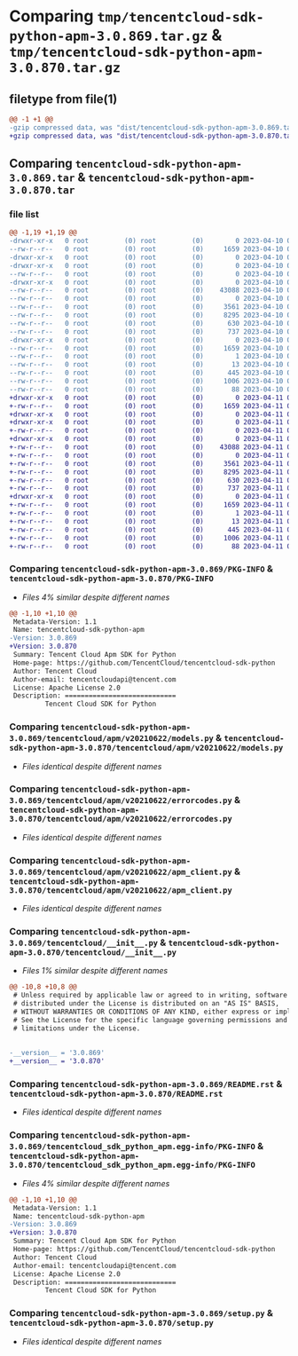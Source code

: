 # Comparing `tmp/tencentcloud-sdk-python-apm-3.0.869.tar.gz` & `tmp/tencentcloud-sdk-python-apm-3.0.870.tar.gz`

## filetype from file(1)

```diff
@@ -1 +1 @@
-gzip compressed data, was "dist/tencentcloud-sdk-python-apm-3.0.869.tar", last modified: Mon Apr 10 02:54:29 2023, max compression
+gzip compressed data, was "dist/tencentcloud-sdk-python-apm-3.0.870.tar", last modified: Tue Apr 11 03:19:50 2023, max compression
```

## Comparing `tencentcloud-sdk-python-apm-3.0.869.tar` & `tencentcloud-sdk-python-apm-3.0.870.tar`

### file list

```diff
@@ -1,19 +1,19 @@
-drwxr-xr-x   0 root         (0) root         (0)        0 2023-04-10 02:54:29.000000 tencentcloud-sdk-python-apm-3.0.869/
--rw-r--r--   0 root         (0) root         (0)     1659 2023-04-10 02:54:29.000000 tencentcloud-sdk-python-apm-3.0.869/PKG-INFO
-drwxr-xr-x   0 root         (0) root         (0)        0 2023-04-10 02:54:29.000000 tencentcloud-sdk-python-apm-3.0.869/tencentcloud/
-drwxr-xr-x   0 root         (0) root         (0)        0 2023-04-10 02:54:29.000000 tencentcloud-sdk-python-apm-3.0.869/tencentcloud/apm/
--rw-r--r--   0 root         (0) root         (0)        0 2023-04-10 02:54:28.000000 tencentcloud-sdk-python-apm-3.0.869/tencentcloud/apm/__init__.py
-drwxr-xr-x   0 root         (0) root         (0)        0 2023-04-10 02:54:29.000000 tencentcloud-sdk-python-apm-3.0.869/tencentcloud/apm/v20210622/
--rw-r--r--   0 root         (0) root         (0)    43088 2023-04-10 02:54:28.000000 tencentcloud-sdk-python-apm-3.0.869/tencentcloud/apm/v20210622/models.py
--rw-r--r--   0 root         (0) root         (0)        0 2023-04-10 02:54:28.000000 tencentcloud-sdk-python-apm-3.0.869/tencentcloud/apm/v20210622/__init__.py
--rw-r--r--   0 root         (0) root         (0)     3561 2023-04-10 02:54:28.000000 tencentcloud-sdk-python-apm-3.0.869/tencentcloud/apm/v20210622/errorcodes.py
--rw-r--r--   0 root         (0) root         (0)     8295 2023-04-10 02:54:28.000000 tencentcloud-sdk-python-apm-3.0.869/tencentcloud/apm/v20210622/apm_client.py
--rw-r--r--   0 root         (0) root         (0)      630 2023-04-10 02:54:28.000000 tencentcloud-sdk-python-apm-3.0.869/tencentcloud/__init__.py
--rw-r--r--   0 root         (0) root         (0)      737 2023-04-10 02:54:28.000000 tencentcloud-sdk-python-apm-3.0.869/README.rst
-drwxr-xr-x   0 root         (0) root         (0)        0 2023-04-10 02:54:29.000000 tencentcloud-sdk-python-apm-3.0.869/tencentcloud_sdk_python_apm.egg-info/
--rw-r--r--   0 root         (0) root         (0)     1659 2023-04-10 02:54:29.000000 tencentcloud-sdk-python-apm-3.0.869/tencentcloud_sdk_python_apm.egg-info/PKG-INFO
--rw-r--r--   0 root         (0) root         (0)        1 2023-04-10 02:54:29.000000 tencentcloud-sdk-python-apm-3.0.869/tencentcloud_sdk_python_apm.egg-info/dependency_links.txt
--rw-r--r--   0 root         (0) root         (0)       13 2023-04-10 02:54:29.000000 tencentcloud-sdk-python-apm-3.0.869/tencentcloud_sdk_python_apm.egg-info/top_level.txt
--rw-r--r--   0 root         (0) root         (0)      445 2023-04-10 02:54:29.000000 tencentcloud-sdk-python-apm-3.0.869/tencentcloud_sdk_python_apm.egg-info/SOURCES.txt
--rw-r--r--   0 root         (0) root         (0)     1006 2023-04-10 02:54:28.000000 tencentcloud-sdk-python-apm-3.0.869/setup.py
--rw-r--r--   0 root         (0) root         (0)       88 2023-04-10 02:54:29.000000 tencentcloud-sdk-python-apm-3.0.869/setup.cfg
+drwxr-xr-x   0 root         (0) root         (0)        0 2023-04-11 03:19:50.000000 tencentcloud-sdk-python-apm-3.0.870/
+-rw-r--r--   0 root         (0) root         (0)     1659 2023-04-11 03:19:50.000000 tencentcloud-sdk-python-apm-3.0.870/PKG-INFO
+drwxr-xr-x   0 root         (0) root         (0)        0 2023-04-11 03:19:50.000000 tencentcloud-sdk-python-apm-3.0.870/tencentcloud/
+drwxr-xr-x   0 root         (0) root         (0)        0 2023-04-11 03:19:50.000000 tencentcloud-sdk-python-apm-3.0.870/tencentcloud/apm/
+-rw-r--r--   0 root         (0) root         (0)        0 2023-04-11 03:19:50.000000 tencentcloud-sdk-python-apm-3.0.870/tencentcloud/apm/__init__.py
+drwxr-xr-x   0 root         (0) root         (0)        0 2023-04-11 03:19:50.000000 tencentcloud-sdk-python-apm-3.0.870/tencentcloud/apm/v20210622/
+-rw-r--r--   0 root         (0) root         (0)    43088 2023-04-11 03:19:50.000000 tencentcloud-sdk-python-apm-3.0.870/tencentcloud/apm/v20210622/models.py
+-rw-r--r--   0 root         (0) root         (0)        0 2023-04-11 03:19:50.000000 tencentcloud-sdk-python-apm-3.0.870/tencentcloud/apm/v20210622/__init__.py
+-rw-r--r--   0 root         (0) root         (0)     3561 2023-04-11 03:19:50.000000 tencentcloud-sdk-python-apm-3.0.870/tencentcloud/apm/v20210622/errorcodes.py
+-rw-r--r--   0 root         (0) root         (0)     8295 2023-04-11 03:19:50.000000 tencentcloud-sdk-python-apm-3.0.870/tencentcloud/apm/v20210622/apm_client.py
+-rw-r--r--   0 root         (0) root         (0)      630 2023-04-11 03:19:50.000000 tencentcloud-sdk-python-apm-3.0.870/tencentcloud/__init__.py
+-rw-r--r--   0 root         (0) root         (0)      737 2023-04-11 03:19:50.000000 tencentcloud-sdk-python-apm-3.0.870/README.rst
+drwxr-xr-x   0 root         (0) root         (0)        0 2023-04-11 03:19:50.000000 tencentcloud-sdk-python-apm-3.0.870/tencentcloud_sdk_python_apm.egg-info/
+-rw-r--r--   0 root         (0) root         (0)     1659 2023-04-11 03:19:50.000000 tencentcloud-sdk-python-apm-3.0.870/tencentcloud_sdk_python_apm.egg-info/PKG-INFO
+-rw-r--r--   0 root         (0) root         (0)        1 2023-04-11 03:19:50.000000 tencentcloud-sdk-python-apm-3.0.870/tencentcloud_sdk_python_apm.egg-info/dependency_links.txt
+-rw-r--r--   0 root         (0) root         (0)       13 2023-04-11 03:19:50.000000 tencentcloud-sdk-python-apm-3.0.870/tencentcloud_sdk_python_apm.egg-info/top_level.txt
+-rw-r--r--   0 root         (0) root         (0)      445 2023-04-11 03:19:50.000000 tencentcloud-sdk-python-apm-3.0.870/tencentcloud_sdk_python_apm.egg-info/SOURCES.txt
+-rw-r--r--   0 root         (0) root         (0)     1006 2023-04-11 03:19:50.000000 tencentcloud-sdk-python-apm-3.0.870/setup.py
+-rw-r--r--   0 root         (0) root         (0)       88 2023-04-11 03:19:50.000000 tencentcloud-sdk-python-apm-3.0.870/setup.cfg
```

### Comparing `tencentcloud-sdk-python-apm-3.0.869/PKG-INFO` & `tencentcloud-sdk-python-apm-3.0.870/PKG-INFO`

 * *Files 4% similar despite different names*

```diff
@@ -1,10 +1,10 @@
 Metadata-Version: 1.1
 Name: tencentcloud-sdk-python-apm
-Version: 3.0.869
+Version: 3.0.870
 Summary: Tencent Cloud Apm SDK for Python
 Home-page: https://github.com/TencentCloud/tencentcloud-sdk-python
 Author: Tencent Cloud
 Author-email: tencentcloudapi@tencent.com
 License: Apache License 2.0
 Description: ============================
         Tencent Cloud SDK for Python
```

### Comparing `tencentcloud-sdk-python-apm-3.0.869/tencentcloud/apm/v20210622/models.py` & `tencentcloud-sdk-python-apm-3.0.870/tencentcloud/apm/v20210622/models.py`

 * *Files identical despite different names*

### Comparing `tencentcloud-sdk-python-apm-3.0.869/tencentcloud/apm/v20210622/errorcodes.py` & `tencentcloud-sdk-python-apm-3.0.870/tencentcloud/apm/v20210622/errorcodes.py`

 * *Files identical despite different names*

### Comparing `tencentcloud-sdk-python-apm-3.0.869/tencentcloud/apm/v20210622/apm_client.py` & `tencentcloud-sdk-python-apm-3.0.870/tencentcloud/apm/v20210622/apm_client.py`

 * *Files identical despite different names*

### Comparing `tencentcloud-sdk-python-apm-3.0.869/tencentcloud/__init__.py` & `tencentcloud-sdk-python-apm-3.0.870/tencentcloud/__init__.py`

 * *Files 1% similar despite different names*

```diff
@@ -10,8 +10,8 @@
 # Unless required by applicable law or agreed to in writing, software
 # distributed under the License is distributed on an "AS IS" BASIS,
 # WITHOUT WARRANTIES OR CONDITIONS OF ANY KIND, either express or implied.
 # See the License for the specific language governing permissions and
 # limitations under the License.
 
 
-__version__ = '3.0.869'
+__version__ = '3.0.870'
```

### Comparing `tencentcloud-sdk-python-apm-3.0.869/README.rst` & `tencentcloud-sdk-python-apm-3.0.870/README.rst`

 * *Files identical despite different names*

### Comparing `tencentcloud-sdk-python-apm-3.0.869/tencentcloud_sdk_python_apm.egg-info/PKG-INFO` & `tencentcloud-sdk-python-apm-3.0.870/tencentcloud_sdk_python_apm.egg-info/PKG-INFO`

 * *Files 4% similar despite different names*

```diff
@@ -1,10 +1,10 @@
 Metadata-Version: 1.1
 Name: tencentcloud-sdk-python-apm
-Version: 3.0.869
+Version: 3.0.870
 Summary: Tencent Cloud Apm SDK for Python
 Home-page: https://github.com/TencentCloud/tencentcloud-sdk-python
 Author: Tencent Cloud
 Author-email: tencentcloudapi@tencent.com
 License: Apache License 2.0
 Description: ============================
         Tencent Cloud SDK for Python
```

### Comparing `tencentcloud-sdk-python-apm-3.0.869/setup.py` & `tencentcloud-sdk-python-apm-3.0.870/setup.py`

 * *Files identical despite different names*

